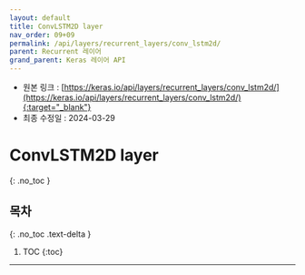 ```yaml
---
layout: default
title: ConvLSTM2D layer
nav_order: 09+09
permalink: /api/layers/recurrent_layers/conv_lstm2d/
parent: Recurrent 레이어
grand_parent: Keras 레이어 API
---
```


* 원본 링크 : [https://keras.io/api/layers/recurrent_layers/conv_lstm2d/](https://keras.io/api/layers/recurrent_layers/conv_lstm2d/){:target="_blank"}
* 최종 수정일 : 2024-03-29

# ConvLSTM2D layer
{: .no_toc }

## 목차
{: .no_toc .text-delta }

1. TOC
{:toc}

---
